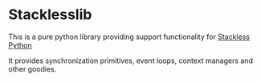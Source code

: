 Stacklesslib
===================

This is a pure python library providing support functionality for [Stackless
Python][1]

It provides synchronization primitives, event loops, context managers
and other goodies.


[1]: http://www.stackless.com "Stackless Python"